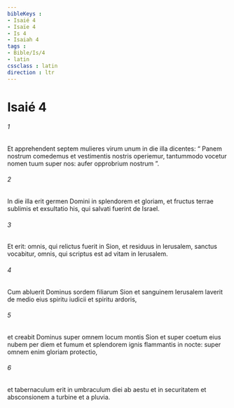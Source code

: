 ```yaml
---
bibleKeys : 
- Isaié 4
- Isaïe 4
- Is 4
- Isaiah 4
tags : 
- Bible/Is/4
- latin
cssclass : latin
direction : ltr
---
```


# Isaié 4

###### 1
Et apprehendent septem mulieres virum unum in die illa dicentes: “ Panem nostrum comedemus et vestimentis nostris operiemur, tantummodo vocetur nomen tuum super nos: aufer opprobrium nostrum ”.
###### 2
In die illa erit germen Domini in splendorem et gloriam, et fructus terrae sublimis et exsultatio his, qui salvati fuerint de Israel.
###### 3
Et erit: omnis, qui relictus fuerit in Sion, et residuus in Ierusalem, sanctus vocabitur, omnis, qui scriptus est ad vitam in Ierusalem.
###### 4
Cum abluerit Dominus sordem filiarum Sion et sanguinem Ierusalem laverit de medio eius spiritu iudicii et spiritu ardoris,
###### 5
et creabit Dominus super omnem locum montis Sion et super coetum eius nubem per diem et fumum et splendorem ignis flammantis in nocte: super omnem enim gloriam protectio,
###### 6
et tabernaculum erit in umbraculum diei ab aestu et in securitatem et absconsionem a turbine et a pluvia.
